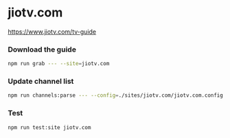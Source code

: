 # jiotv.com

https://www.jiotv.com/tv-guide

### Download the guide

```sh
npm run grab --- --site=jiotv.com
```

### Update channel list

```sh
npm run channels:parse --- --config=./sites/jiotv.com/jiotv.com.config.js --output=./sites/jiotv.com/jiotv.com.channels.xml
```

### Test

```sh
npm run test:site jiotv.com
```
